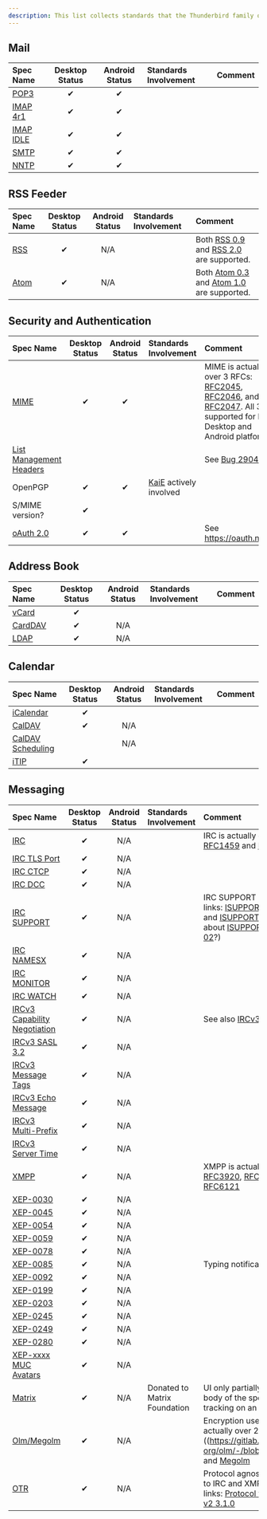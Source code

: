 ```yaml
---
description: This list collects standards that the Thunderbird family of applications currently at least partially implements or supports (in our code base, ignoring things like TCP which we inherit from upstream components). It reflects the state of the current latest main repo code.
---
```


## Mail

| Spec Name                                                          | Desktop Status | Android Status | Standards Involvement      | Comment |
|:------------------------------------------------------------------ |:--------------:|:--------------:|:-------------------------- |:------- |
| [POP3](https://datatracker.ietf.org/doc/html/rfc1939)              |  &#10004;      |   &#10004;     |                            |         |
| [IMAP 4r1](https://datatracker.ietf.org/doc/html/rfc3501)          |  &#10004;      |   &#10004;     |                            |         |
| [IMAP IDLE](https://datatracker.ietf.org/doc/html/rfc2177)         |  &#10004;      |   &#10004;     |                            |         |
| [SMTP](https://datatracker.ietf.org/doc/html/rfc821)               |  &#10004;      |   &#10004;     |                            |         |
| [NNTP](https://datatracker.ietf.org/doc/html/rfc977)               |  &#10004;      |   &#10004;     |                            |         |

## RSS Feeder

| Spec Name                                                          | Desktop Status | Android Status | Standards Involvement      | Comment |
|:------------------------------------------------------------------ |:--------------:|:--------------:|:-------------------------- |:------- |
| [RSS](https://www.rssboard.org/rss-specification)                  |  &#10004;      |      N/A       |                            | Both [RSS 0.9](https://www.rssboard.org/rss-0-9-0) and [RSS 2.0](https://www.rssboard.org/rss-specification) are supported. |
| [Atom](https://datatracker.ietf.org/doc/html/rfc4287)              |  &#10004;      |      N/A       |                            | Both [Atom 0.3](https://datatracker.ietf.org/doc/html/draft-ietf-atompub-format-00) and [Atom 1.0](https://datatracker.ietf.org/doc/html/rfc4287) are supported. |

## Security and Authentication

| Spec Name                                                          | Desktop Status | Android Status | Standards Involvement      | Comment |
|:------------------------------------------------------------------ |:--------------:|:--------------:|:-------------------------- |:------- |
| [MIME](https://datatracker.ietf.org/doc/html/rfc2045)              |  &#10004;      |   &#10004;     |                            | MIME is actually over 3 RFCs: [RFC2045](https://datatracker.ietf.org/doc/html/rfc2045), [RFC2046](https://datatracker.ietf.org/doc/html/rfc2046), and [RFC2047](https://datatracker.ietf.org/doc/html/rfc2047). All 3 are supported for both Desktop and Android platforms. |
| [List Management Headers](https://datatracker.ietf.org/doc/html/rfc2369) |          |                |                            | See [Bug 29041](https://bugzilla.mozilla.org/show_bug.cgi?id=29041)  |
| OpenPGP                                                            |  &#10004;      |   &#10004;     | [KaiE]() actively involved |         |
| S/MIME version?                                                    |  &#10004;      |                |                            |         |
| [oAuth 2.0](https://datatracker.ietf.org/doc/html/rfc6749)         |  &#10004;      |   &#10004;     |                            | See https://oauth.net/2/  |

## Address Book

| Spec Name                                                          | Desktop Status | Android Status | Standards Involvement      | Comment |
|:------------------------------------------------------------------ |:--------------:|:--------------:|:-------------------------- |:------- |
| [vCard](https://datatracker.ietf.org/doc/html/rfc6350)             |  &#10004;      |                |                            |         |
| [CardDAV](https://datatracker.ietf.org/doc/html/rfc4511)           |  &#10004;      |      N/A       |                            |         |
| [LDAP](https://datatracker.ietf.org/doc/html/rfc4511)              |  &#10004;      |      N/A       |                            |         |

## Calendar

| Spec Name                                                          | Desktop Status | Android Status | Standards Involvement      | Comment |
|:------------------------------------------------------------------ |:--------------:|:--------------:|:-------------------------- |:------- |
| [iCalendar](https://datatracker.ietf.org/doc/html/rfc5545)         |  &#10004;      |                |                            |         |
| [CalDAV](https://datatracker.ietf.org/doc/html/rfc4791)            |  &#10004;      |      N/A       |                            |         |
| [CalDAV Scheduling](https://datatracker.ietf.org/doc/html/rfc6638) |                |      N/A       |                            |         |
| [iTIP](https://datatracker.ietf.org/doc/html/rfc2446)              |  &#10004;      |                |                            |         |

## Messaging

| Spec Name                                                          | Desktop Status | Android Status | Standards Involvement      | Comment |
|:------------------------------------------------------------------ |:--------------:|:--------------:|:-------------------------- |:------- |
| [IRC](https://datatracker.ietf.org/doc/html/rfc1459)               |  &#10004;      |      N/A       |                            | IRC is actually over 2 RFCs: [RFC1459](https://datatracker.ietf.org/doc/html/rfc1459) and [RFC2812](https://datatracker.ietf.org/doc/html/rfc2812)  |
| [IRC TLS Port](https://datatracker.ietf.org/doc/html/rfc7194)      |  &#10004;      |      N/A       |                            |         |
| [IRC CTCP](http://www.alien.net.au/irc/ctcp.txt)                   |  &#10004;      |      N/A       |                            |         |
| [IRC DCC](http://www.irchelp.org/irchelp/rfc/dccspec.html)         |  &#10004;      |      N/A       |                            |         |
| [IRC SUPPORT](http://www.irc.org/tech_docs/005.html)               |  &#10004;      |      N/A       |                            | IRC SUPPORT is actually over 3 links: [ISUPPORT 00](https://datatracker.ietf.org/doc/html/draft-hardy-irc-isupport-00), [ISUPPORT 03](https://datatracker.ietf.org/doc/html/draft-brocklesby-irc-isupport-03), and [ISUPPORT 05](http://www.irc.org/tech_docs/005.html). (**TODO**: What about [ISUPPORT 01](https://datatracker.ietf.org/doc/html/draft-brocklesby-irc-isupport-01) and [ISUPPORT 02](https://datatracker.ietf.org/doc/html/draft-brocklesby-irc-isupport-02)?) |
| [IRC NAMESX](https://docs.inspircd.org/2/modules/namesx/)          |  &#10004;      |      N/A       |                            |         |
| [IRC MONITOR](https://github.com/atheme/charybdis/blob/master/doc/monitor.txt) | &#10004;  | N/A     |                            |         |
| [IRC WATCH](http://www.stack.nl/~jilles/cgi-bin/hgwebdir.cgi/irc-documentation-jilles/raw-file/tip/reference/draft-meglio-irc-watch-00.txt) | &#10004; | N/A |   |   |
| [IRCv3 Capability Negotiation](https://ircv3.net/specs/extensions/capability-negotiation) | &#10004; | N/A |                      | See also [IRCv3 Support Table](https://ircv3.net/software/clients#desktop-clients) |
| [IRCv3 SASL 3.2](https://ircv3.net/specs/extensions/sasl-3.2)      |  &#10004;      |      N/A       |                            |         |
| [IRCv3 Message Tags](https://ircv3.net/specs/extensions/message-tags) | &#10004;    |      N/A       |                            |         |
| [IRCv3 Echo Message](https://ircv3.net/specs/extensions/echo-message-3.2) | &#10004; |     N/A       |                            |         |
| [IRCv3 Multi-Prefix](https://ircv3.net/specs/extensions/multi-prefix-3.1) | &#10004; |     N/A       |                            |         |
| [IRCv3 Server Time](https://ircv3.net/specs/extensions/server-time-3.2)  |  &#10004; |     N/A       |                            |         |
| [XMPP](https://datatracker.ietf.org/doc/rfc3920)                   | &#10004;       |      N/A       |                            | XMPP is actually over 4 RFCs: [RFC3920](https://datatracker.ietf.org/doc/rfc3920), [RFC3921](https://datatracker.ietf.org/doc/rfc3921), [RFC6120](https://datatracker.ietf.org/doc/rfc6120), and [RFC6121](https://datatracker.ietf.org/doc/rfc6121) |
| [XEP-0030](https://xmpp.org/extensions/xep-0030.html)              |  &#10004;      |      N/A       |                            |         |
| [XEP-0045](https://xmpp.org/extensions/xep-0045.html)              |  &#10004;      |      N/A       |                            |         |
| [XEP-0054](https://xmpp.org/extensions/xep-0054.html)              |  &#10004;      |      N/A       |                            |         |
| [XEP-0059](https://xmpp.org/extensions/xep-0059.html)              |  &#10004;      |      N/A       |                            |         |
| [XEP-0078](https://xmpp.org/extensions/xep-0078.html)              |  &#10004;      |      N/A       |                            |         |
| [XEP-0085](https://xmpp.org/extensions/xep-0085.html)              |  &#10004;      |      N/A       |                            | Typing notifications |
| [XEP-0092](https://xmpp.org/extensions/xep-0092.html)              |  &#10004;      |      N/A       |                            |         |
| [XEP-0199](https://xmpp.org/extensions/xep-0199.html)              |  &#10004;      |      N/A       |                            |         |
| [XEP-0203](https://xmpp.org/extensions/xep-0203.html)              |  &#10004;      |      N/A       |                            |         |
| [XEP-0245](https://xmpp.org/extensions/xep-0245.html)              |  &#10004;      |      N/A       |                            |         |
| [XEP-0249](https://xmpp.org/extensions/xep-0249.html)              |  &#10004;      |      N/A       |                            |         |
| [XEP-0280](https://xmpp.org/extensions/xep-0280.html)              |  &#10004;      |      N/A       |                            |         |
| [XEP-xxxx MUC Avatars](https://xmpp.org/extensions/inbox/muc-avatars.html) | &#10004; |    N/A       |                            |         |
| [Matrix](https://spec.matrix.org/latest/client-server-api/)        |  &#10004;      |      N/A       | Donated to Matrix Foundation | UI only partially supports the full body of the specificaiton, not tracking on an MSC basis at this time |
| [Olm/Megolm](https://gitlab.matrix.org/matrix-org/olm/-/blob/master/docs/olm.md) | &#10004; | N/A    |                            | Encryption used by Matrix. It is actually over 2 links: [Olm]((https://gitlab.matrix.org/matrix-org/olm/-/blob/master/docs/olm.md) and [Megolm](https://gitlab.matrix.org/matrix-org/olm/-/blob/master/docs/megolm.md) |
| [OTR](https://otr.cypherpunks.ca/Protocol-v3-4.1.1.html)           |  &#10004;      |      N/A       |                            | Protocol agnostic encryption applies to IRC and XMPP. It is actually over 2 links: [Protocol v3 4.1.1](https://otr.cypherpunks.ca/Protocol-v3-4.1.1.html) and [Protocol v2 3.1.0](https://otr.cypherpunks.ca/Protocol-v2-3.1.0.html) |
